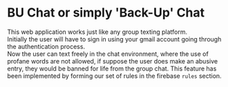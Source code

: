# BU Chat or simply 'Back-Up' Chat

This web application works just like any group texting platform.\
Initially the user will have to sign in using your gmail account going through the authentication process.\
Now the user can text freely in the chat environment, where the use of profane words are not allowed, if suppose the user
does make an abusive entry, they would be banned for life from the group chat.
This feature has been implemented by forming our set of rules in the firebase ```rules``` section.


